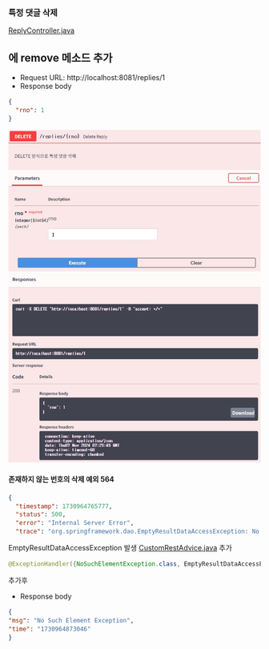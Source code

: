 ### 특정 댓글 삭제
[ReplyController.java](..%2Fsrc%2Fmain%2Fjava%2Forg%2Fzerock%2Fb01%2Fcontroller%2FReplyController.java)

에 remove 메소드 추가
- 
- Request URL: http://localhost:8081/replies/1
- Response body
```json
{
  "rno": 1
}
```
![swagger-reply-controller-delete-req.jpg](img%2Fswagger-reply-controller-delete-req.jpg)
![swagger-reply-controller-delete-resp.jpg](img%2Fswagger-reply-controller-delete-resp.jpg)

#### 존재하지 않는 번호의 삭제 예외 564
```json
{
  "timestamp": 1730964765777,
  "status": 500,
  "error": "Internal Server Error",
  "trace": "org.springframework.dao.EmptyResultDataAccessException: No class org.zerock.b01.domain.Reply entity with id 100 exists!\r\n\tat org.springframework.data.jpa.repository.support.SimpleJpaRepository.lambda$deleteById$0(SimpleJpaRepository.java:173)\r\n\tat java.base/java.util.Optional.orElseThrow(Optional.java:408)\r\n\tat org.springframework.data.jpa.repository.support.SimpleJpaRepository.deleteById(SimpleJpaRepository.java:172)\r\n\tat 
```
EmptyResultDataAccessException 발생
[CustomRestAdvice.java](..%2Fsrc%2Fmain%2Fjava%2Forg%2Fzerock%2Fb01%2Fcontroller%2Fadvice%2FCustomRestAdvice.java) 추가
```java
@ExceptionHandler({NoSuchElementException.class, EmptyResultDataAccessException.class})
```
추가후
- Response body
```json
{
"msg": "No Such Element Exception",
"time": "1730964873046"
}
```